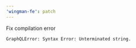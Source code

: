 ```yaml
---
'wingman-fe': patch
---
```


Fix compilation error

```console
GraphQLError: Syntax Error: Unterminated string.
```
